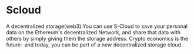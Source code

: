 # Scloud
A decentralized storage(web3).You can use S-Cloud to save your personal data on the Ethereum's decentralized Network, and share that data with others by simply giving them the storage address. Crypto economics is the future- and today, you can be part of a new decentralized storage cloud.
